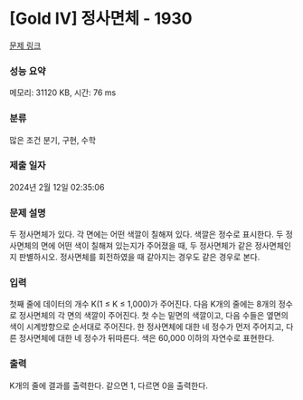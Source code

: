 # [Gold IV] 정사면체 - 1930 

[문제 링크](https://www.acmicpc.net/problem/1930) 

### 성능 요약

메모리: 31120 KB, 시간: 76 ms

### 분류

많은 조건 분기, 구현, 수학

### 제출 일자

2024년 2월 12일 02:35:06

### 문제 설명

<p>두 정사면체가 있다. 각 면에는 어떤 색깔이 칠해져 있다. 색깔은 정수로 표시한다. 두 정사면체의 면에 어떤 색이 칠해져 있는지가 주어졌을 때, 두 정사면체가 같은 정사면체인지 판별하시오. 정사면체를 회전하였을 때 같아지는 경우도 같은 경우로 본다.</p>

### 입력 

 <p>첫째 줄에 데이터의 개수 K(1 ≤ K ≤ 1,000)가 주어진다. 다음 K개의 줄에는 8개의 정수로 정사면체의 각 면의 색깔이 주어진다. 첫 수는 밑면의 색깔이고, 다음 수들은 옆면의 색이 시계방향으로 순서대로 주어진다. 한 정사면체에 대한 네 정수가 먼저 주어지고, 다른 정사면체에 대한 네 정수가 뒤따른다. 색은 60,000 이하의 자연수로 표현한다.</p>

### 출력 

 <p>K개의 줄에 결과를 출력한다. 같으면 1, 다르면 0을 출력한다.</p>

